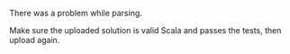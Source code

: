 There was a problem while parsing.

Make sure the uploaded solution is valid Scala and passes the tests, then upload again.
